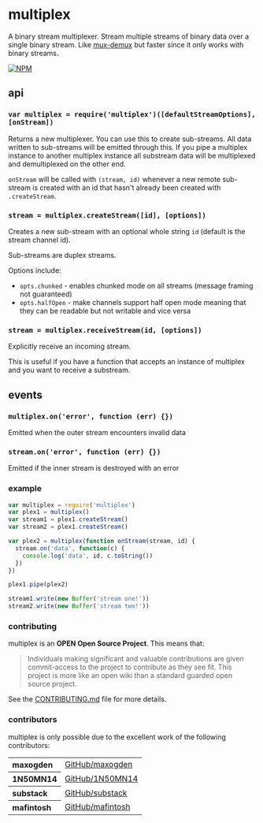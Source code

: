 # multiplex

A binary stream multiplexer. Stream multiple streams of binary data over a single binary stream. Like [mux-demux](https://npmjs.org/package/mux-demux) but faster since it only works with binary streams.

[![NPM](https://nodei.co/npm/multiplex.png)](https://nodei.co/npm/multiplex/)

## api

### `var multiplex = require('multiplex')([defaultStreamOptions], [onStream])`

Returns a new multiplexer. You can use this to create sub-streams. All data written to sub-streams will be emitted through this. If you pipe a multiplex instance to another multiplex instance all substream data will be multiplexed and demultiplexed on the other end.

`onStream` will be called with `(stream, id)` whenever a new remote sub-stream is created with an id that hasn't already been created with `.createStream`.

### `stream = multiplex.createStream([id], [options])`

Creates a new sub-stream with an optional whole string `id` (default is the stream channel id).

Sub-streams are duplex streams.

Options include:

* `opts.chunked` - enables chunked mode on all streams (message framing not guaranteed)
* `opts.halfOpen` - make channels support half open mode meaning that they can be readable but not writable and vice versa

### `stream = multiplex.receiveStream(id, [options])`

Explicitly receive an incoming stream.

This is useful if you have a function that accepts an instance of multiplex
and you want to receive a substream.

## events

### `multiplex.on('error', function (err) {})`

Emitted when the outer stream encounters invalid data

### `stream.on('error', function (err) {})`

Emitted if the inner stream is destroyed with an error

### example

```js
var multiplex = require('multiplex')
var plex1 = multiplex()
var stream1 = plex1.createStream()
var stream2 = plex1.createStream()

var plex2 = multiplex(function onStream(stream, id) {
  stream.on('data', function(c) {
    console.log('data', id, c.toString())
  })
})

plex1.pipe(plex2)

stream1.write(new Buffer('stream one!'))
stream2.write(new Buffer('stream two!'))
```

### contributing

multiplex is an **OPEN Open Source Project**. This means that:

> Individuals making significant and valuable contributions are given commit-access to the project to contribute as they see fit. This project is more like an open wiki than a standard guarded open source project.

See the [CONTRIBUTING.md](contributing.md) file for more details.

### contributors

multiplex is only possible due to the excellent work of the following contributors:

<table><tbody><tr><th align="left">maxogden</th><td><a href="https://github.com/maxogden">GitHub/maxogden</a></td></tr>
<tr><th align="left">1N50MN14</th><td><a href="https://github.com/1N50MN14">GitHub/1N50MN14</a></td></tr>
<tr><th align="left">substack</th><td><a href="https://github.com/substack">GitHub/substack</a></td></tr>
<tr><th align="left">mafintosh</th><td><a href="https://github.com/mafintosh">GitHub/mafintosh</a></td></tr>
</tbody></table>
